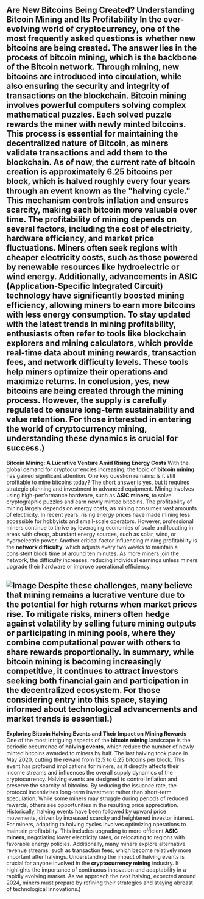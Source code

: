 **Are New Bitcoins Being Created? Understanding Bitcoin Mining and Its Profitability**
In the ever-evolving world of cryptocurrency, one of the most frequently asked questions is whether new bitcoins are being created. The answer lies in the process of **bitcoin mining**, which is the backbone of the Bitcoin network. Through mining, new bitcoins are introduced into circulation, while also ensuring the security and integrity of transactions on the blockchain. 
Bitcoin mining involves powerful computers solving complex mathematical puzzles. Each solved puzzle rewards the miner with newly minted bitcoins. This process is essential for maintaining the decentralized nature of Bitcoin, as miners validate transactions and add them to the blockchain. As of now, the current rate of bitcoin creation is approximately 6.25 bitcoins per block, which is halved roughly every four years through an event known as the "halving cycle." This mechanism controls inflation and ensures scarcity, making each bitcoin more valuable over time.
The profitability of mining depends on several factors, including the cost of electricity, hardware efficiency, and market price fluctuations. Miners often seek regions with cheaper electricity costs, such as those powered by renewable resources like hydroelectric or wind energy. Additionally, advancements in **ASIC (Application-Specific Integrated Circuit)** technology have significantly boosted mining efficiency, allowing miners to earn more bitcoins with less energy consumption. 
To stay updated with the latest trends in mining profitability, enthusiasts often refer to tools like **blockchain explorers** and **mining calculators**, which provide real-time data about mining rewards, transaction fees, and network difficulty levels. These tools help miners optimize their operations and maximize returns.
In conclusion, yes, new bitcoins are being created through the mining process. However, the supply is carefully regulated to ensure long-term sustainability and value retention. For those interested in entering the world of cryptocurrency mining, understanding these dynamics is crucial for success.)
---
**Bitcoin Mining: A Lucrative Venture Amid Rising Energy Costs**
With the global demand for cryptocurrencies increasing, the topic of **bitcoin mining** has gained significant attention. One key question remains: Is it still profitable to mine bitcoins today? The short answer is yes, but it requires strategic planning and investment in advanced equipment. Mining involves using high-performance hardware, such as **ASIC miners**, to solve cryptographic puzzles and earn newly minted bitcoins.
The profitability of mining largely depends on energy costs, as mining consumes vast amounts of electricity. In recent years, rising energy prices have made mining less accessible for hobbyists and small-scale operators. However, professional miners continue to thrive by leveraging economies of scale and locating in areas with cheap, abundant energy sources, such as solar, wind, or hydroelectric power.
Another critical factor influencing mining profitability is the **network difficulty**, which adjusts every two weeks to maintain a consistent block time of around ten minutes. As more miners join the network, the difficulty increases, reducing individual earnings unless miners upgrade their hardware or improve operational efficiency.

![Image](https://github.com/user-attachments/assets/d7419ec9-dc67-403f-bf28-8faea5f1f74f)
Despite these challenges, many believe that mining remains a lucrative venture due to the potential for high returns when market prices rise. To mitigate risks, miners often hedge against volatility by selling future mining outputs or participating in mining pools, where they combine computational power with others to share rewards proportionally.
In summary, while bitcoin mining is becoming increasingly competitive, it continues to attract investors seeking both financial gain and participation in the decentralized ecosystem. For those considering entry into this space, staying informed about technological advancements and market trends is essential.)
--- 
**Exploring Bitcoin Halving Events and Their Impact on Mining Rewards**
One of the most intriguing aspects of the **bitcoin mining** landscape is the periodic occurrence of **halving events**, which reduce the number of newly minted bitcoins awarded to miners by half. The last halving took place in May 2020, cutting the reward from 12.5 to 6.25 bitcoins per block. This event has profound implications for miners, as it directly affects their income streams and influences the overall supply dynamics of the cryptocurrency.
Halving events are designed to control inflation and preserve the scarcity of bitcoins. By reducing the issuance rate, the protocol incentivizes long-term investment rather than short-term speculation. While some miners may struggle during periods of reduced rewards, others see opportunities in the resulting price appreciation. Historically, halving events have been followed by upward price movements, driven by increased scarcity and heightened investor interest.
For miners, adapting to halving cycles involves optimizing operations to maintain profitability. This includes upgrading to more efficient **ASIC miners**, negotiating lower electricity rates, or relocating to regions with favorable energy policies. Additionally, many miners explore alternative revenue streams, such as transaction fees, which become relatively more important after halvings.
Understanding the impact of halving events is crucial for anyone involved in the **cryptocurrency mining** industry. It highlights the importance of continuous innovation and adaptability in a rapidly evolving market. As we approach the next halving, expected around 2024, miners must prepare by refining their strategies and staying abreast of technological innovations.)
